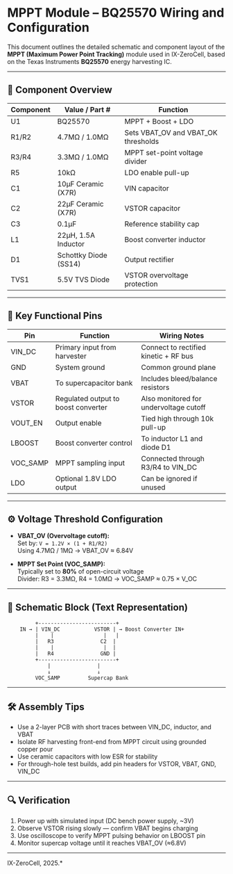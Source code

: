 # MPPT Module – BQ25570 Wiring and Configuration

This document outlines the detailed schematic and component layout of the **MPPT (Maximum Power Point Tracking)** module used in IX-ZeroCell, based on the Texas Instruments **BQ25570** energy harvesting IC.

---

## 🔧 Component Overview

| Component | Value / Part #         | Function                            |
|-----------|------------------------|-------------------------------------|
| U1        | BQ25570                | MPPT + Boost + LDO                  |
| R1/R2     | 4.7MΩ / 1.0MΩ          | Sets VBAT_OV and VBAT_OK thresholds |
| R3/R4     | 3.3MΩ / 1.0MΩ          | MPPT set-point voltage divider      |
| R5        | 10kΩ                   | LDO enable pull-up                  |
| C1        | 10µF Ceramic (X7R)     | VIN capacitor                       |
| C2        | 22µF Ceramic (X7R)     | VSTOR capacitor                     |
| C3        | 0.1µF                  | Reference stability cap             |
| L1        | 22µH, 1.5A Inductor    | Boost converter inductor            |
| D1        | Schottky Diode (SS14)  | Output rectifier                    |
| TVS1      | 5.5V TVS Diode         | VSTOR overvoltage protection        |

---

## 🧠 Key Functional Pins

| Pin      | Function                            | Wiring Notes                                |
|----------|-------------------------------------|---------------------------------------------|
| VIN_DC   | Primary input from harvester        | Connect to rectified kinetic + RF bus       |
| GND      | System ground                       | Common ground plane                         |
| VBAT     | To supercapacitor bank              | Includes bleed/balance resistors            |
| VSTOR    | Regulated output to boost converter | Also monitored for undervoltage cutoff      |
| VOUT_EN  | Output enable                       | Tied high through 10k pull-up               |
| LBOOST   | Boost converter control             | To inductor L1 and diode D1                 |
| VOC_SAMP | MPPT sampling input                 | Connected through R3/R4 to VIN_DC           |
| LDO      | Optional 1.8V LDO output            | Can be ignored if unused                    |

---

## ⚙️ Voltage Threshold Configuration

- **VBAT_OV (Overvoltage cutoff):**  
  Set by: `V = 1.2V × (1 + R1/R2)`  
  Using 4.7MΩ / 1MΩ → VBAT_OV ≈ 6.84V

- **MPPT Set Point (VOC_SAMP):**  
  Typically set to **80%** of open-circuit voltage  
  Divider: R3 = 3.3MΩ, R4 = 1.0MΩ → VOC_SAMP ≈ 0.75 × V_OC

---

## 📐 Schematic Block (Text Representation)

```plaintext
         +-------------------------+
    IN → | VIN_DC           VSTOR | → Boost Converter IN+
         |    |                |   |
         |   R3               C2  |
         |    |                |  |
         |   R4               GND |
         +-------------------------+
             |               |
             ↓               ↓
         VOC_SAMP         Supercap Bank
```

---

## 🛠️ Assembly Tips

- Use a 2-layer PCB with short traces between VIN_DC, inductor, and VBAT
- Isolate RF harvesting front-end from MPPT circuit using grounded copper pour
- Use ceramic capacitors with low ESR for stability
- For through-hole test builds, add pin headers for VSTOR, VBAT, GND, VIN_DC

---

## 🔍 Verification

1. Power up with simulated input (DC bench power supply, ~3V)
2. Observe VSTOR rising slowly — confirm VBAT begins charging
3. Use oscilloscope to verify MPPT pulsing behavior on LBOOST pin
4. Monitor supercap voltage until it reaches VBAT_OV (≈6.8V)

---

IX-ZeroCell, 2025.*

